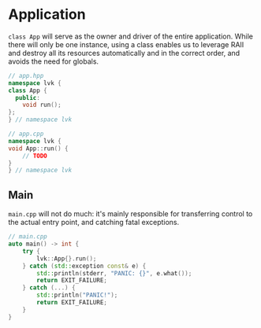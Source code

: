 # Application

`class App` will serve as the owner and driver of the entire application. While there will only be one instance, using a class enables us to leverage RAII and destroy all its resources automatically and in the correct order, and avoids the need for globals.

```cpp
// app.hpp
namespace lvk {
class App {
  public:
	void run();
};
} // namespace lvk

// app.cpp
namespace lvk {
void App::run() {
	// TODO
}
} // namespace lvk
```

## Main

`main.cpp` will not do much: it's mainly responsible for transferring control to the actual entry point, and catching fatal exceptions.

```cpp
// main.cpp
auto main() -> int {
	try {
		lvk::App{}.run();
	} catch (std::exception const& e) {
		std::println(stderr, "PANIC: {}", e.what());
		return EXIT_FAILURE;
	} catch (...) {
		std::println("PANIC!");
		return EXIT_FAILURE;
	}
}
```

